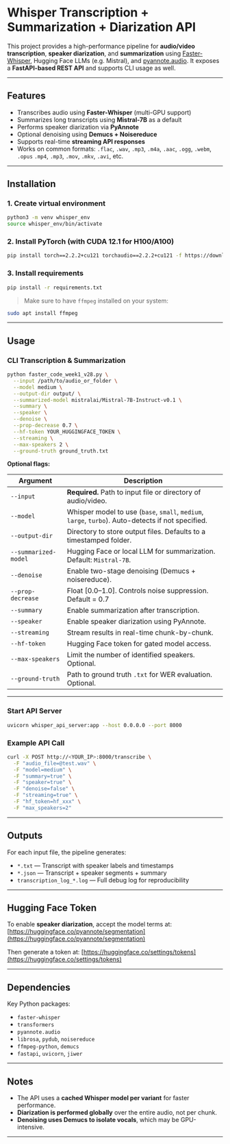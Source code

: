 # Whisper Transcription + Summarization + Diarization API

This project provides a high-performance pipeline for **audio/video transcription**, **speaker diarization**, and **summarization** using [Faster-Whisper](https://github.com/guillaumekln/faster-whisper), Hugging Face LLMs (e.g. Mistral), and [pyannote.audio](https://github.com/pyannote/pyannote-audio). It exposes a **FastAPI-based REST API** and supports CLI usage as well.

---

## Features

- Transcribes audio using **Faster-Whisper** (multi-GPU support)
- Summarizes long transcripts using **Mistral-7B** as a default
- Performs speaker diarization via **PyAnnote**
- Optional denoising using **Demucs + Noisereduce**
- Supports real-time **streaming API responses**
- Works on common formats: `.flac`, `.wav`, `.mp3`, `.m4a`, `.aac`, `.ogg`, `.webm`, `.opus` `.mp4`, `.mp3`, `.mov`, `.mkv`, `.avi`, etc. 

---

## Installation

### 1. Create virtual environment
```bash
python3 -m venv whisper_env
source whisper_env/bin/activate
```

### 2. Install PyTorch (with CUDA 12.1 for H100/A100)
```bash
pip install torch==2.2.2+cu121 torchaudio==2.2.2+cu121 -f https://download.pytorch.org/whl/torch_stable.html
```

### 3. Install requirements
```bash
pip install -r requirements.txt
```

> Make sure to have `ffmpeg` installed on your system:
```bash
sudo apt install ffmpeg
```

---

## Usage

### CLI Transcription & Summarization

```bash
python faster_code_week1_v28.py \
  --input /path/to/audio_or_folder \
  --model medium \
  --output-dir output/ \
  --summarized-model mistralai/Mistral-7B-Instruct-v0.1 \
  --summary \
  --speaker \
  --denoise \
  --prop-decrease 0.7 \
  --hf-token YOUR_HUGGINGFACE_TOKEN \
  --streaming \
  --max-speakers 2 \
  --ground-truth ground_truth.txt
```

**Optional flags:**

| Argument            | Description                                                                 |
|---------------------|-----------------------------------------------------------------------------|
| `--input`           | **Required.** Path to input file or directory of audio/video.               |
| `--model`           | Whisper model to use (`base`, `small`, `medium`, `large`, `turbo`). Auto-detects if not specified. |
| `--output-dir`      | Directory to store output files. Defaults to a timestamped folder.          |
| `--summarized-model`| Hugging Face or local LLM for summarization. Default: `Mistral-7B`.         |
| `--denoise`         | Enable two-stage denoising (Demucs + noisereduce).                          |
| `--prop-decrease`   | Float [0.0–1.0]. Controls noise suppression. Default = 0.7                  |
| `--summary`         | Enable summarization after transcription.                                   |
| `--speaker`         | Enable speaker diarization using PyAnnote.                                  |
| `--streaming`       | Stream results in real-time chunk-by-chunk.                                 |
| `--hf-token`        | Hugging Face token for gated model access.                                  |
| `--max-speakers`    | Limit the number of identified speakers. Optional.                          |
| `--ground-truth`    | Path to ground truth `.txt` for WER evaluation. Optional.                   |

---

### Start API Server

```bash
uvicorn whisper_api_server:app --host 0.0.0.0 --port 8000
```

### Example API Call

```bash
curl -X POST http://<YOUR_IP>:8000/transcribe \
  -F "audio_file=@test.wav" \
  -F "model=medium" \
  -F "summary=true" \
  -F "speaker=true" \
  -F "denoise=false" \
  -F "streaming=true" \
  -F "hf_token=hf_xxx" \
  -F "max_speakers=2"
```

---

## Outputs

For each input file, the pipeline generates:

- `*.txt` — Transcript with speaker labels and timestamps
- `*.json` — Transcript + speaker segments + summary
- `transcription_log_*.log` — Full debug log for reproducibility

---

## Hugging Face Token

To enable **speaker diarization**, accept the model terms at:
[https://huggingface.co/pyannote/segmentation](https://huggingface.co/pyannote/segmentation)

Then generate a token at:
[https://huggingface.co/settings/tokens](https://huggingface.co/settings/tokens)

---

## Dependencies

Key Python packages:

- `faster-whisper`
- `transformers`
- `pyannote.audio`
- `librosa`, `pydub`, `noisereduce`
- `ffmpeg-python`, `demucs`
- `fastapi`, `uvicorn`, `jiwer`

---

## Notes

- The API uses a **cached Whisper model per variant** for faster performance.
- **Diarization is performed globally** over the entire audio, not per chunk.
- **Denoising uses Demucs to isolate vocals**, which may be GPU-intensive.

---



